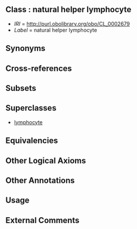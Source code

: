 
## Class : natural helper lymphocyte

 * *IRI* = http://purl.obolibrary.org/obo/CL_0002679
 * *Label* = natural helper lymphocyte

## Synonyms


## Cross-references


## Subsets


## Superclasses

 * [lymphocyte](../../CL/42/CL_0000542.md)

## Equivalencies


## Other Logical Axioms


## Other Annotations


## Usage


## External Comments


